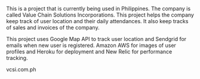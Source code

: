 This is a project that is currently being used in Philippines.
The company is called Value Chain Solutions Incorporations.
This project helps the company keep track of user location and their daily attendances.
It also keep tracks of sales and invoices of the company.

This project uses Google Map API to track user location and Sendgrid for emails when new user is registered.
Amazon AWS for images of user profiles and Heroku for deployment and New Relic for performance tracking.

vcsi.com.ph
